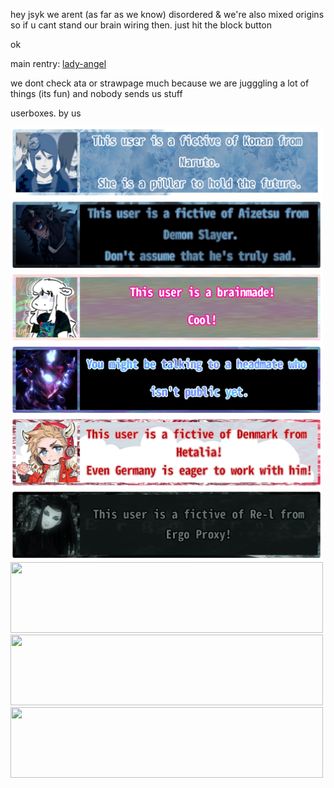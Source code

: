 hey jsyk we arent (as far as we know) disordered & we're also mixed origins so if u cant stand our brain wiring then. just hit the block button

ok

main rentry: [lady-angel](https://rentry.co/lady-angel)

we dont check ata or strawpage much because we are jugggling a lot of things (its fun) and nobody sends us stuff


userboxes. by us

<img src="Untitled1211-Restored-20251015075600.png" width="500" height="113"> <img src="Untitled1211-Restored-20251015074240.png" width="500" height="113"> <img src="Untitled1211-Restored-20251015073911.png" width="500" height="113"> <img src="Untitled1211-Restored-20251015073819.png" width="500" height="113"> <img src="Untitled1211-Restored-20251015073700.png" width="500" height="113"> <img src="Untitled1211-Restored-20251015073515.png" width="500" height="113"> <img src="" width="500" height="113"> <img src="" width="500" height="113"> <img src="" width="500" height="113">
